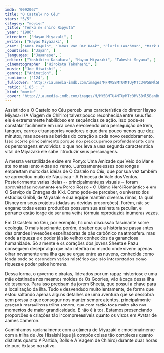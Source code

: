 ```yaml
---
imdb: "0092067"
title: "O Castelo no Céu"
stars: "5/5"
category: "movies"
_title: "Tenkû no shiro Rapyuta"
_year: "1986"
_director: ["Hayao Miyazaki", ]
_writer: ["Hayao Miyazaki", ]
_cast: ["Anna Paquin", "James Van Der Beek", "Cloris Leachman", "Mark Hamill", "Richard Dysart", "Jim Cummings", "John Hostetter", "Michael McShane", "Mandy Patinkin", ]
_countries: ["Japan", ]
_languages: ["Japanese", ]
_editor: ["Yoshihiro Kasahara", "Hayao Miyazaki", "Takeshi Seyama", ]
_cinematographer: ["Hirokata Takahashi", ]
_music: ["Joe Hisaishi", ]
_genres: ["Animation", ]
_runtimes: ["124", ]
_fullcover: "http://ia.media-imdb.com/images/M/MV5BMTU4MTUyMTc3MV5BMl5BanBnXkFtZTYwOTg4Mzk5.jpg"
_ratio: "1.85 : 1"
_kind: "movie"
_cover: "http://ia.media-imdb.com/images/M/MV5BMTU4MTUyMTc3MV5BMl5BanBnXkFtZTYwOTg4Mzk5._V1._SX98_SY140_.jpg"
---
```

Assistindo a O Castelo no Céu percebi uma característica do diretor Hayao Miyasaki (A Viagem de Chihiro) talvez pouco reconhecida entre seus fãs: ele é extremamente habilidoso em sequências de ação. Isso pode-se constatar facilmente em uma cena envolvendo uma perseguição de trem, tanques, carros e transportes voadores e que dura pouco menos que dez minutos, mas acelera as batidas do coração a cada novo desdobramento. Isso ocorre principalmente porque nos preocupamos profundamente com os personagens envolvidos, o que nos leva a uma segunda característica vital de Miyazaki: ele sabe introduzir seus personagens.

A mesma versatilidade existe em Ponyo: Uma Amizade que Veio do Mar e até no mais lento Vidas ao Vento. Curiosamente esses dois longas emprestam muito das ideias de O Castelo no Céu, que por sua vez também se aproveitou muito de Nausicaa - A Princesa do Vale dos Ventos. Posteriormente várias ideias -- principalmente as visuais -- foram aproveitadas novamente em Porco Rosso - O Último Herói Romântico e em O Serviço de Entregas da Kiki. Como pode-se perceber, o universo dos estúdios Ghibli, de Miyasaki e sua equipe mantém diversas rimas, tal qual Disney em seus projetos (dadas as devidas proporções). Porém, não se engane: todas essas produções possuem sua assinatura peculiar, e portanto estão longe de ser uma velha fórmula reproduzida inúmeras vezes.

Em O Castelo no Céu, por exemplo, há uma discussão fascinante sobre ecologia. O mais fascinante, porém, é saber que a história se passa antes das grandes invenções espalhadoras de gás carbônico na atmosfera, mas onde a riqueza e o poder já são velhos conhecidos da gananciosa humanidade. Só a mente e os corações dos jovens Sheeta e Pazu conseguem desejar algo que não interfira no mundo onde vivem: apenas olhar novamente uma ilha que se ergue entre as nuvens, conhecida como lenda onde se escondem vários mistérios que são interpretados como riqueza e poder pelos homens.

Dessa forma, o governo e piratas, liderados por um rapaz misterioso e uma mãe obstinada nos mesmos moldes de Os Goonies, vão à caça dessa ilha de tesouros. Para isso precisam da jovem Sheeta, que possui a chave para a localização da ilha. Tudo é desvendado muito lentamente, de forma que estou soltando apenas alguns detalhes de uma aventura que se desdobra sem pressa e que consegue nos manter sempre atentos, principalmente graças à maravilhosa trilha sonora, que com razão toca muito alto nos momentos de maior grandiosidade. E não é à toa. Estamos presenciando proporções e criações tão incompreensíveis quanto os vistos em Avatar de James Cameron.

Caminhamos racionalmente com a câmera de Miyazaki e emocionalmente com a trilha de Joe Hisaishi (que já compôs coisas tão complexas quanto distintas quanto A Partida, Dolls e A Viagem de Chihiro) durante duas horas de puro êxtase narrativo.
